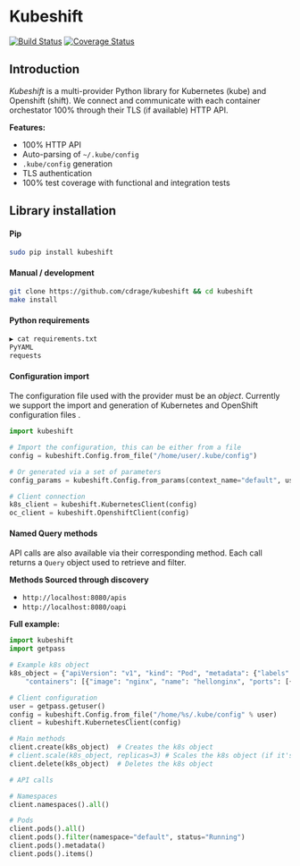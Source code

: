 # Kubeshift
[![Build Status](https://travis-ci.org/cdrage/kubeshift.svg?branch=master)](https://travis-ci.org/cdrage/kubeshift)
[![Coverage Status](https://coveralls.io/repos/github/cdrage/kubeshift/badge.svg?branch=master)](https://coveralls.io/github/cdrage/kubeshift?branch=master)

## Introduction

_Kubeshift_ is a multi-provider Python library for Kubernetes (kube) and Openshift (shift). We connect and communicate with each container orchestator 100% through their TLS (if available) HTTP API.

__Features:__

  - 100% HTTP API
  - Auto-parsing of `~/.kube/config`
  - `.kube/config` generation
  - TLS authentication
  - 100% test coverage with functional and integration tests

## Library installation

#### Pip
```bash
sudo pip install kubeshift
```

#### Manual / development
```bash
git clone https://github.com/cdrage/kubeshift && cd kubeshift
make install
```

#### Python requirements

```bash
▶ cat requirements.txt
PyYAML
requests
```

#### Configuration import

The configuration file used with the provider must be an _object_. Currently we support the import and generation of Kubernetes and OpenShift configuration files .

```python
import kubeshift

# Import the configuration, this can be either from a file
config = kubeshift.Config.from_file("/home/user/.kube/config")

# Or generated via a set of parameters
config_params = kubeshift.Config.from_params(context_name="default", username="default", api="https://localhost:8080", auth="foobar", ca="/home/user/.kube/ca.cert", verify=True, filepath=None)

# Client connection
k8s_client = kubeshift.KubernetesClient(config)
oc_client = kubeshift.OpenshiftClient(config)
```

#### Named Query methods

API calls are also available via their corresponding method. Each call returns a `Query` object used to retrieve and filter.

**Methods Sourced through discovery**

- `http://localhost:8080/apis`
- `http://localhost:8080/oapi`


**Full example:**
```python
import kubeshift
import getpass

# Example k8s object
k8s_object = {"apiVersion": "v1", "kind": "Pod", "metadata": {"labels": {"app": "hellonginx"}, "name": "hellonginx"}, "spec": {
    "containers": [{"image": "nginx", "name": "hellonginx", "ports": [{"containerPort": 80, "hostPort": 80, "protocol": "TCP"}]}]}}

# Client configuration
user = getpass.getuser()
config = kubeshift.Config.from_file("/home/%s/.kube/config" % user)
client = kubeshift.KubernetesClient(config)

# Main methods
client.create(k8s_object)  # Creates the k8s object
# client.scale(k8s_object, replicas=3) # Scales the k8s object (if it's a service)
client.delete(k8s_object)  # Deletes the k8s object

# API calls

# Namespaces
client.namespaces().all()

# Pods
client.pods().all()
client.pods().filter(namespace="default", status="Running")
client.pods().metadata()
client.pods().items()
```

